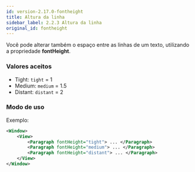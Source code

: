 ```yaml
---
id: version-2.17.0-fontheight
title: Altura da linha
sidebar_label: 2.2.3 Altura da linha
original_id: fontheight
---
```


Você pode alterar também o espaço entre as linhas de um texto, utilizando a propriedade **fontHeight**.

### Valores aceitos


* Tight: `tight` = 1
* Medium: `medium` = 1.5
* Distant: `distant` = 2
 

### Modo de uso

Exemplo:

```xml
<Window>
    <View>
        <Paragraph fontHeight="tight"> ... </Paragraph>
        <Paragraph fontHeight="medium"> ... </Paragraph>
        <Paragraph fontHeight="distant"> ... </Paragraph>
    </View>
</Window>
```
